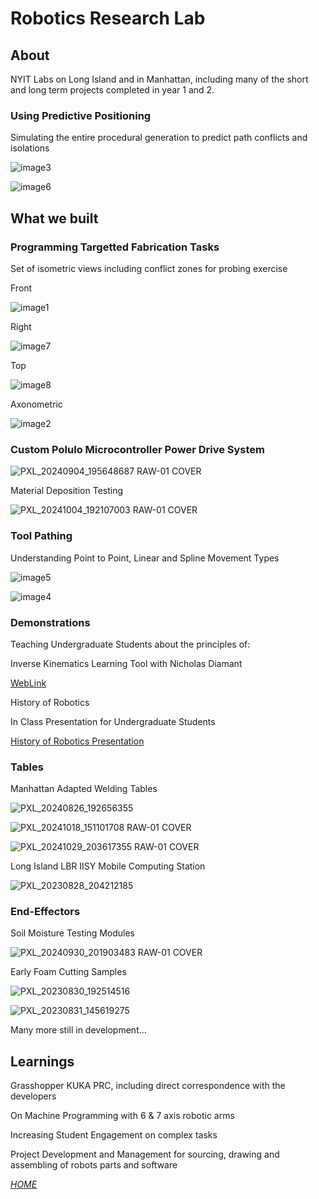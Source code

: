 # Robotics Research Lab 

## About

NYIT Labs on Long Island and in Manhattan, including many of the short and long term projects completed in year 1 and 2.

### Using Predictive Positioning

Simulating the entire procedural generation to predict path conflicts and isolations

![image3](https://github.com/user-attachments/assets/baa4770e-5a75-41f1-ad69-f76c0144c1c3)

![image6](https://github.com/user-attachments/assets/318a1226-3bc6-4632-a9d7-72c78c536586)

## What we built 

### Programming Targetted Fabrication Tasks

Set of isometric views including conflict zones for probing exercise

Front 

![image1](https://github.com/user-attachments/assets/86ab88a4-722a-4b89-ae11-0a7fc777dff6)

Right

![image7](https://github.com/user-attachments/assets/32ff6c2e-dece-4960-918f-a34d274155b6)

Top

![image8](https://github.com/user-attachments/assets/d441260a-60f7-4923-94b1-ca67516f09d1)

Axonometric

![image2](https://github.com/user-attachments/assets/e1aaa801-ded7-41e2-b7b6-e81848664d0d)

### Custom Polulo Microcontroller Power Drive System

![PXL_20240904_195648687 RAW-01 COVER](https://github.com/user-attachments/assets/f3700e25-0d2b-47ca-b14c-486d312bc02f)

Material Deposition Testing 

![PXL_20241004_192107003 RAW-01 COVER](https://github.com/user-attachments/assets/a7f20e67-07aa-4526-abad-554dcbb017ce)

### Tool Pathing

Understanding Point to Point, Linear and Spline Movement Types

![image5](https://github.com/user-attachments/assets/b8b84df1-3814-44c1-a5af-0f7ad7bcc203)

![image4](https://github.com/user-attachments/assets/5199544f-8d8e-44c5-927f-67f9eaf76af3)


### Demonstrations

Teaching Undergraduate Students about the principles of:
  
Inverse Kinematics Learning Tool with Nicholas Diamant

[WebLink](https://editor.p5js.org/dinkolas/full/6uX8TwtxI)

History of Robotics

In Class Presentation for Undergraduate Students 

[History of Robotics Presentation](https://docs.google.com/presentation/d/1Gc8jlhWt5b5g7dP1mCzz1zJ4d6JOPZHmtb7jIz-yYpk/edit?usp=sharing)

### Tables

Manhattan Adapted Welding Tables

![PXL_20240826_192656355](https://github.com/user-attachments/assets/5edbe61d-9111-484e-9a6c-e01c35c56f03)

![PXL_20241018_151101708 RAW-01 COVER](https://github.com/user-attachments/assets/36af25f8-13b1-4ab6-9f63-66717f770f2f)

![PXL_20241029_203617355 RAW-01 COVER](https://github.com/user-attachments/assets/aed01dd2-8a55-4265-99f0-50d3f346a395)



Long Island LBR IISY Mobile Computing Station

![PXL_20230828_204212185](https://github.com/user-attachments/assets/ffb1158d-2395-4d5b-8c88-afa1aec0ac7e)


### End-Effectors

Soil Moisture Testing Modules

![PXL_20240930_201903483 RAW-01 COVER](https://github.com/user-attachments/assets/aab30736-1e32-429a-a75c-783933b24ec0)

Early Foam Cutting Samples

![PXL_20230830_192514516](https://github.com/user-attachments/assets/86256246-d932-4427-b86c-691bb5421395)

![PXL_20230831_145619275](https://github.com/user-attachments/assets/b9b6ecf2-6435-42ba-ac28-9a9e964ad56d)



Many more still in development...



## Learnings

Grasshopper KUKA PRC, including direct correspondence with the developers

On Machine Programming with 6 & 7 axis robotic arms

Increasing Student Engagement on complex tasks

Project Development and Management for sourcing, drawing and assembling of robots parts and software

_[HOME](https://eliwilliams1337.github.io/website/)_



